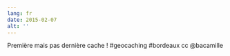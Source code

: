 ```yaml
---
lang: fr
date: 2015-02-07
alt: ''
---
```


Première mais pas dernière cache ! #geocaching #bordeaux cc @bacamille
